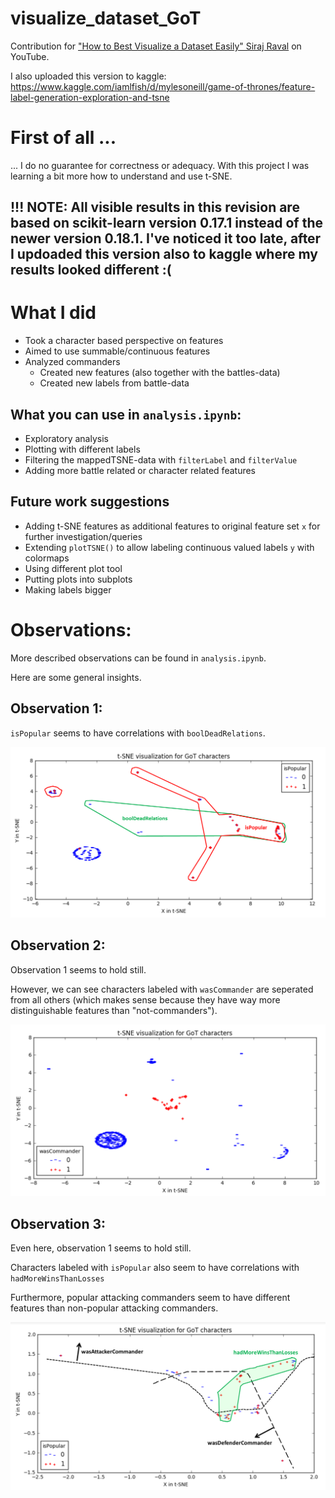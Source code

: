 # visualize_dataset_GoT
Contribution for ["How to Best Visualize a Dataset Easily" Siraj Raval](https://www.youtube.com/watch?v=yQsOFWqpjkE) on YouTube.

I also uploaded this version to kaggle:<br>
<https://www.kaggle.com/iamlfish/d/mylesoneill/game-of-thrones/feature-label-generation-exploration-and-tsne>

# First of all ...
... I do no guarantee for correctness or adequacy. With this project I was learning a bit more how to understand and use t-SNE.

## !!! NOTE: All visible results in this revision are based on scikit-learn version 0.17.1 instead of the newer version 0.18.1. I've noticed it too late, after I updoaded this version also to kaggle where my results looked different :(

# What I did
* Took a character based perspective on features
* Aimed to use summable/continuous features
* Analyzed commanders
  * Created new features (also together with the battles-data)
  * Created new labels from battle-data

## What you can use in `analysis.ipynb`:
* Exploratory analysis
* Plotting with different labels
* Filtering the mappedTSNE-data with `filterLabel` and `filterValue`
* Adding more battle related or character related features

## Future work suggestions
* Adding t-SNE features as additional features to original feature set `x` for further investigation/queries
* Extending `plotTSNE()` to allow labeling continuous valued labels `y` with colormaps 
* Using different plot tool
* Putting plots into subplots
* Making labels bigger

# Observations:
More described observations can be found in `analysis.ipynb`.

Here are some general insights.

## Observation 1:
`isPopular` seems to have correlations with `boolDeadRelations`.

![title](isPopular_edit.PNG)

## Observation 2:
Observation 1 seems to hold still.

However, we can see characters labeled with `wasCommander` are seperated from all others (which makes sense because they have way more  distinguishable features than "not-commanders"). 

![title](isPopular_extended.PNG)

## Observation 3:
Even here, observation 1 seems to hold still.

Characters labeled with `isPopular` also seem to have correlations with `hadMoreWinsThanLosses`

Furthermore, popular attacking commanders seem to have different features than non-popular attacking commanders.

![title](isPopular_commanders_edit.PNG)
